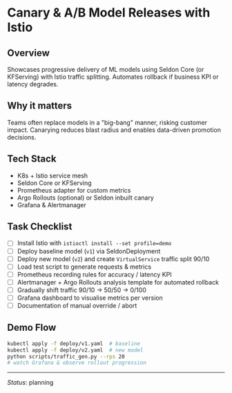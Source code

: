 # Canary & A/B Model Releases with Istio

## Overview
Showcases progressive delivery of ML models using Seldon Core (or KFServing) with Istio traffic splitting. Automates rollback if business KPI or latency degrades.

## Why it matters
Teams often replace models in a "big-bang" manner, risking customer impact. Canarying reduces blast radius and enables data-driven promotion decisions.

## Tech Stack
* K8s + Istio service mesh
* Seldon Core or KFServing
* Prometheus adapter for custom metrics
* Argo Rollouts (optional) or Seldon inbuilt canary
* Grafana & Alertmanager

## Task Checklist
- [ ] Install Istio with `istioctl install --set profile=demo`  
- [ ] Deploy baseline model (`v1`) via SeldonDeployment  
- [ ] Deploy new model (`v2`) and create `VirtualService` traffic split 90/10  
- [ ] Load test script to generate requests & metrics  
- [ ] Prometheus recording rules for accuracy / latency KPI  
- [ ] Alertmanager + Argo Rollouts analysis template for automated rollback  
- [ ] Gradually shift traffic 90/10 → 50/50 → 0/100  
- [ ] Grafana dashboard to visualise metrics per version  
- [ ] Documentation of manual override / abort  

## Demo Flow
```bash
kubectl apply -f deploy/v1.yaml  # baseline
kubectl apply -f deploy/v2.yaml  # new model
python scripts/traffic_gen.py --rps 20
# watch Grafana & observe rollout progression
```

---
*Status*: planning 